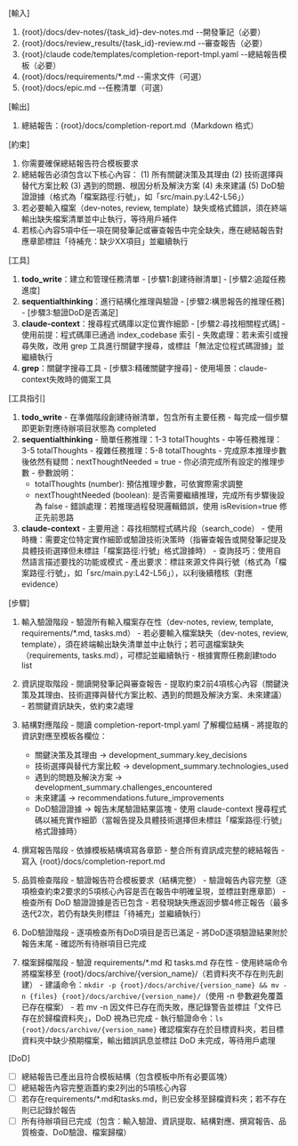 [輸入]
  1. {root}/docs/dev-notes/{task_id}-dev-notes.md --開發筆記（必要）
  2. {root}/docs/review_results/{task_id}-review.md --審查報告（必要）
  3. {root}/claude code/templates/completion-report-tmpl.yaml --總結報告模板（必要）
  4. {root}/docs/requirements/*.md --需求文件（可選）
  5. {root}/docs/epic.md --任務清單（可選）

[輸出]
  1. 總結報告：{root}/docs/completion-report.md（Markdown 格式）

[約束]
  1. 你需要確保總結報告符合模板要求
  2. 總結報告必須包含以下核心內容：
    (1) 所有關鍵決策及其理由
    (2) 技術選擇與替代方案比較
    (3) 遇到的問題、根因分析及解決方案
    (4) 未來建議
    (5) DoD驗證證據（格式為「檔案路徑:行號」，如「src/main.py:L42-L56」）
  3. 若必要輸入檔案（dev-notes, review, template）缺失或格式錯誤，須在終端輸出缺失檔案清單並中止執行，等待用戶補件
  4. 若核心內容5項中任一項在開發筆記或審查報告中完全缺失，應在總結報告對應章節標註「待補充：缺少XX項目」並繼續執行

[工具]
  1. **todo_write**：建立和管理任務清單
    - [步驟1:創建待辦清單]
    - [步驟2:追蹤任務進度]
  2. **sequentialthinking**：進行結構化推理與驗證
    - [步驟2:構思報告的推理任務]
    - [步驟3:驗證DoD是否滿足]
  3. **claude-context**：搜尋程式碼庫以定位實作細節
    - [步驟2:尋找相關程式碼]
    - 使用前提：程式碼庫已通過 index_codebase 索引
    - 失敗處理：若未索引或搜尋失敗，改用 grep 工具進行關鍵字搜尋，或標註「無法定位程式碼證據」並繼續執行
  4. **grep**：關鍵字搜尋工具
    - [步驟3:精確關鍵字搜尋]
    - 使用場景：claude-context失敗時的備案工具

[工具指引]
  1. **todo_write**
    - 在準備階段創建待辦清單，包含所有主要任務
    - 每完成一個步驟即更新對應待辦項目狀態為 completed
  2. **sequentialthinking**
    - 簡單任務推理：1-3 totalThoughts
    - 中等任務推理：3-5 totalThoughts
    - 複雜任務推理：5-8 totalThoughts
    - 完成原本推理步數後依然有疑問：nextThoughtNeeded = true
    - 你必須完成所有設定的推理步數
    - 參數說明：
      * totalThoughts (number): 預估推理步數，可依實際需求調整
      * nextThoughtNeeded (boolean): 是否需要繼續推理，完成所有步驟後設為 false
    - 錯誤處理：若推理過程發現邏輯錯誤，使用 isRevision=true 修正先前思路
  3. **claude-context**
    - 主要用途：尋找相關程式碼片段（search_code）
    - 使用時機：需要定位特定實作細節或驗證技術決策時（指審查報告或開發筆記提及具體技術選擇但未標註「檔案路徑:行號」格式證據時）
    - 查詢技巧：使用自然語言描述要找的功能或模式
    - 產出要求：標註來源文件與行號（格式為「檔案路徑:行號」，如「src/main.py:L42-L56」），以利後續稽核（對應 evidence）

[步驟]
  1. 輸入驗證階段
    - 驗證所有輸入檔案存在性（dev-notes, review, template, requirements/*.md, tasks.md）
    - 若必要輸入檔案缺失（dev-notes, review, template），須在終端輸出缺失清單並中止執行；若可選檔案缺失（requirements, tasks.md），可標記並繼續執行
    - 根據實際任務創建todo list

  2. 資訊提取階段
    - 閱讀開發筆記與審查報告
    - 提取約束2前4項核心內容（關鍵決策及其理由、技術選擇與替代方案比較、遇到的問題及解決方案、未來建議）
    - 若關鍵資訊缺失，依約束2處理

  3. 結構對應階段
    - 閱讀 completion-report-tmpl.yaml 了解欄位結構
    - 將提取的資訊對應至模板各欄位：
      * 關鍵決策及其理由 → development_summary.key_decisions
      * 技術選擇與替代方案比較 → development_summary.technologies_used
      * 遇到的問題及解決方案 → development_summary.challenges_encountered
      * 未來建議 → recommendations.future_improvements
      * DoD驗證證據 → 報告末尾驗證結果區塊
    - 使用 claude-context 搜尋程式碼以補充實作細節（當報告提及具體技術選擇但未標註「檔案路徑:行號」格式證據時）

  4. 撰寫報告階段
    - 依據模板結構填寫各章節
    - 整合所有資訊成完整的總結報告
    - 寫入 {root}/docs/completion-report.md

  5. 品質檢查階段
    - 驗證報告符合模板要求（結構完整）
    - 驗證報告內容完整（逐項檢查約束2要求的5項核心內容是否在報告中明確呈現，並標註對應章節）
    - 檢查所有 DoD 驗證證據是否已包含
    - 若發現缺失應返回步驟4修正報告（最多迭代2次，若仍有缺失則標註「待補充」並繼續執行）

  6. DoD驗證階段
    - 逐項檢查所有DoD項目是否已滿足
    - 將DoD逐項驗證結果附於報告末尾
    - 確認所有待辦項目已完成

  7. 檔案歸檔階段
    - 驗證 requirements/*.md 和 tasks.md 存在性
    - 使用終端命令將檔案移至 {root}/docs/archive/{version_name}/（若資料夾不存在則先創建）
    - 建議命令：`mkdir -p {root}/docs/archive/{version_name} && mv -n {files} {root}/docs/archive/{version_name}/`（使用 -n 參數避免覆蓋已存在檔案）
    - 若 mv -n 因文件已存在而失敗，應記錄警告並標註「文件已存在於歸檔資料夾」，DoD 視為已完成
    - 執行驗證命令：`ls {root}/docs/archive/{version_name}` 確認檔案存在於目標資料夾，若目標資料夾中缺少預期檔案，輸出錯誤訊息並標註 DoD 未完成，等待用戶處理

[DoD]
  - [ ] 總結報告已產出且符合模板結構（包含模板中所有必要區塊）
  - [ ] 總結報告內容完整涵蓋約束2列出的5項核心內容
  - [ ] 若存在requirements/*.md和tasks.md，則已安全移至歸檔資料夾；若不存在則已記錄於報告
  - [ ] 所有待辦項目已完成（包含：輸入驗證、資訊提取、結構對應、撰寫報告、品質檢查、DoD驗證、檔案歸檔）